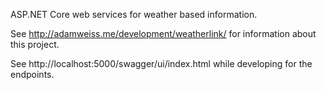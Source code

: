 ASP.NET Core web services for weather based information.

See http://adamweiss.me/development/weatherlink/ for information about this project.

See http://localhost:5000/swagger/ui/index.html while developing for the endpoints.